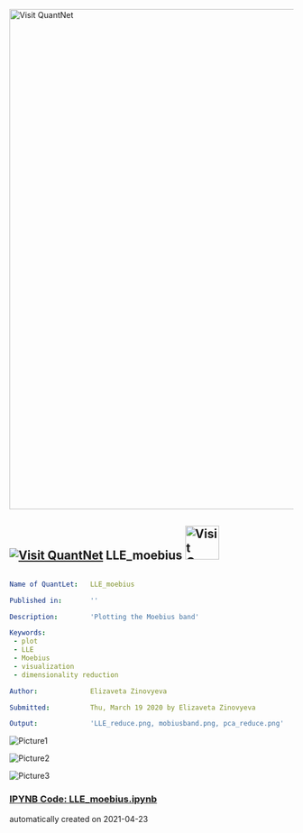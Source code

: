 [<img src="https://github.com/QuantLet/Styleguide-and-FAQ/blob/master/pictures/banner.png" width="888" alt="Visit QuantNet">](http://quantlet.de/)

## [<img src="https://github.com/QuantLet/Styleguide-and-FAQ/blob/master/pictures/qloqo.png" alt="Visit QuantNet">](http://quantlet.de/) **LLE_moebius** [<img src="https://github.com/QuantLet/Styleguide-and-FAQ/blob/master/pictures/QN2.png" width="60" alt="Visit QuantNet 2.0">](http://quantlet.de/)

```yaml

Name of QuantLet:   LLE_moebius

Published in:       ''

Description:        'Plotting the Moebius band'

Keywords:
 - plot
 - LLE
 - Moebius
 - visualization
 - dimensionality reduction

Author:             Elizaveta Zinovyeva

Submitted:          Thu, March 19 2020 by Elizaveta Zinovyeva

Output:             'LLE_reduce.png, mobiusband.png, pca_reduce.png'

```

![Picture1](LLE_reduce.png)

![Picture2](mobiusband.png)

![Picture3](pca_reduce.png)

### [IPYNB Code: LLE_moebius.ipynb](LLE_moebius.ipynb)


automatically created on 2021-04-23